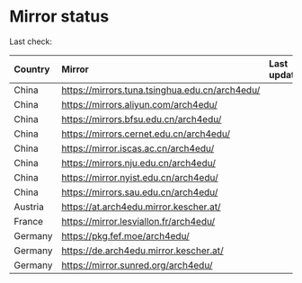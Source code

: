 <script src="./time.js"></script>
# Mirror status
Last check: <script type="text/javascript">localize(1716131923.2844083);</script>

|Country|Mirror|Last update|
|:------|:-----|:----------|
|China|https://mirrors.tuna.tsinghua.edu.cn/arch4edu/|<script type="text/javascript">localize(1716100299);</script>|
|China|https://mirrors.aliyun.com/arch4edu/|<script type="text/javascript">localize(1716100299);</script>|
|China|https://mirrors.bfsu.edu.cn/arch4edu/|<script type="text/javascript">localize(1716100299);</script>|
|China|https://mirrors.cernet.edu.cn/arch4edu/|<script type="text/javascript">localize(1716100299);</script>|
|China|https://mirror.iscas.ac.cn/arch4edu/|<script type="text/javascript">localize(1716100299);</script>|
|China|https://mirrors.nju.edu.cn/arch4edu/|<script type="text/javascript">localize(1716057476);</script>|
|China|https://mirror.nyist.edu.cn/arch4edu/|<script type="text/javascript">localize(1716100299);</script>|
|China|https://mirrors.sau.edu.cn/arch4edu/|<script type="text/javascript">localize(1716100299);</script>|
|Austria|https://at.arch4edu.mirror.kescher.at/|<script type="text/javascript">localize(1716100299);</script>|
|France|https://mirror.lesviallon.fr/arch4edu/|<script type="text/javascript">localize(1716100299);</script>|
|Germany|https://pkg.fef.moe/arch4edu/|<script type="text/javascript">localize(1716100299);</script>|
|Germany|https://de.arch4edu.mirror.kescher.at/|<script type="text/javascript">localize(1716100299);</script>|
|Germany|https://mirror.sunred.org/arch4edu/|<script type="text/javascript">localize(1716100299);</script>|

<script src="./tablefilter/tablefilter.js"></script>
<script src="./table.js"></script>